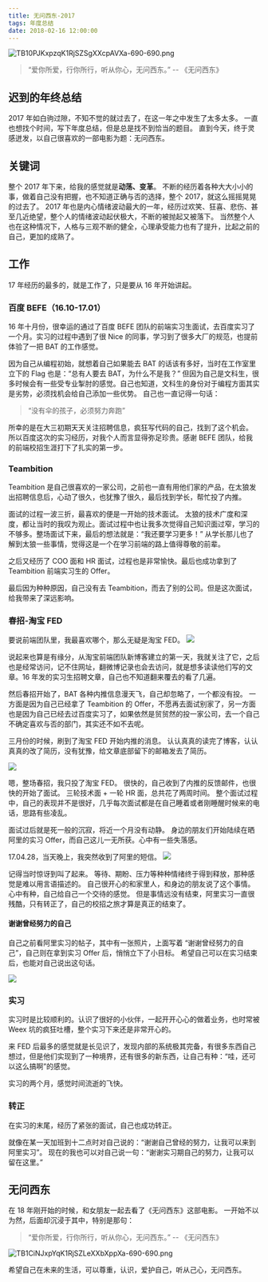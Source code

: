 ```yaml
---
title: 无问西东-2017
tags: 年度总结
date: 2018-02-16 12:00:00
---
```


![TB10PJKxpzqK1RjSZSgXXcpAVXa-690-690.png](https://img.alicdn.com/tfs/TB10PJKxpzqK1RjSZSgXXcpAVXa-690-690.png)

> “爱你所爱，行你所行，听从你心，无问西东。” -- 《无问西东》

## 迟到的年终总结

2017 年如白驹过隙，不知不觉的就过去了，在这一年之中发生了太多太多。
一直也想找个时间，写下年度总结，但是总是找不到恰当的题目。
直到今天，终于灵感迸发，以自己很喜欢的一部电影为题：无问西东。

## 关键词

整个 2017 年下来，给我的感觉就是**动荡、变革**。
不断的经历着各种大大小小的事，做着自己没有把握，也不知道正确与否的选择，整个 2017，就这么摇摇晃晃的过去了。
2017 年也是内心情绪波动最大的一年，经历过欢笑、狂喜、悲伤、甚至几近绝望，整个人的情绪波动起伏极大，不断的被抛起又被落下。
当然整个人也在这种情况下，人格与三观不断的健全，心理承受能力也有了提升，比起之前的自己，更加的成熟了。

## 工作

17 年经历的最多的，就是工作了，只是要从 16 年开始讲起。

### 百度 BEFE（16.10-17.01）

16 年十月份，很幸运的通过了百度 BEFE 团队的前端实习生面试，去百度实习了一个月。实习的过程中遇到了很 Nice 的同事，学习到了很多大厂的规范，也提前体验了一把 BAT 的工作感觉。

因为自己从编程初始，就想着自己如果能去 BAT 的话该有多好，当时在工作室里立下的 Flag 也是：“总有人要去 BAT，为什么不是我？”
但因为自己是文科生，很多时候会有一些受专业掣肘的感觉。自己也知道，文科生的身份对于编程方面其实是劣势，必须找机会给自己添加一些优势。
自己也一直记得一句话：

> “没有伞的孩子，必须努力奔跑”

所幸的是在大三初期天天关注招聘信息，疯狂写代码的自己，找到了这个机会。
所以百度这次的实习经历，对我个人而言显得弥足珍贵。感谢 BEFE 团队，给我的前端校招生涯打下了扎实的第一步。

### Teambition

Teambition 是自己很喜欢的一家公司，之前也一直有用他们家的产品，在太狼发出招聘信息后，心动了很久，也犹豫了很久，最后找到学长，帮忙投了内推。

面试的过程一波三折，最喜欢的便是一开始的技术面试。
太狼的技术广度和深度，都让当时的我叹为观止。面试过程中也让我多次觉得自己知识面过窄，学习的不够多。整场面试下来，最后的想法就是：“我还要学习更多！”
从学长那儿也了解到太狼一些事情，觉得这是一个在学习前端的路上值得尊敬的前辈。

之后又经历了 COO 面和 HR 面试，过程也是非常愉快。最后也成功拿到了 Teambition 前端实习生的 Offer。

最后因为种种原因，自己没有去 Teambition，而去了别的公司。但是这次面试，给我带来了深远影响。

### 春招-淘宝 FED

要说前端团队里，我最喜欢哪个，那么无疑是淘宝 FED。
![](http://ipic-666.oss-cn-hangzhou.aliyuncs.com/2018-02-16-140654.png)

说起来也算是有缘分，从淘宝前端团队新博客建立的第一天，我就关注了它，之后也是经常访问，记不住网址，翻微博记录也会去访问，就是想多读读他们写的文章。16 年发的实习生招聘文章，自己也不知道翻来覆去的看了几遍。

然后春招开始了，BAT 各种内推信息漫天飞，自己却忽略了，一个都没有投。
一方面是因为自己已经拿了 Teambition 的 Offer，不愿再去面试别家了，另一方面也是因为自己已经去过百度实习了，如果依然是贸贸然的投一家公司，去一个自己不确定喜欢与否的部门，其实还不如不去呢。

三月份的时候，刷到了淘宝 FED 开始内推的消息。
认认真真的读完了博客，认认真真的改了简历，没有犹豫，给文章底部留下的邮箱发去了简历。

![](http://ipic-666.oss-cn-hangzhou.aliyuncs.com/2018-02-16-141239.jpg)

嗯，整场春招，我只投了淘宝 FED。
很快的，自己收到了内推的反馈邮件，也很快的开始了面试。
三轮技术面 + 一轮 HR 面，总共花了两周时间。
整个面试过程中，自己的表现并不是很好，几乎每次面试都是在自己睡着或者刚睡醒时候来的电话，思路有些凌乱。

面试过后就是死一般的沉寂，将近一个月没有动静。
身边的朋友们开始陆续在晒阿里的实习 Offer，而自己这儿一无所获。心中有一些失落感。

17.04.28，当天晚上，我突然收到了阿里的短信。
![](http://ipic-666.oss-cn-hangzhou.aliyuncs.com/2018-02-16-142338.png)

记得当时惊讶到叫了起来。
等待、期盼、压力等种种情绪终于得到释放，那种感觉是难以用言语描述的。
自己很开心的和家里人，和身边的朋友说了这个事情。
心中有种，自己给自己一个交待的感觉。
但是事情远没有结束，阿里实习一直很残酷，只有转正了，自己的校招之旅才算是真正的结束了。

#### 谢谢曾经努力的自己

自己之前看阿里实习的帖子，其中有一张照片，上面写着 “谢谢曾经努力的自己”，自己则在拿到实习 Offer 后，悄悄立下了小目标。
希望自己可以在实习结束后，也能对自己说出这句话。

![](http://ipic-666.oss-cn-hangzhou.aliyuncs.com/2018-02-16-143216.jpg)

### 实习

实习时是比较顺利的。认识了很好的小伙伴，一起开开心心的做着业务，也时常被 Weex 坑的疯狂吐槽，整个实习下来还是非常开心的。

来 FED 后最多的感觉就是长见识了，发现内部的系统极其完备，有很多东西自己想过，但是他们实现到了一种境界，还有很多的新东西，让自己有种：“哇，还可以这么搞啊”的感觉。

实习的两个月，感觉时间流逝的飞快。

### 转正

在实习的末尾，经历了紧张的面试，自己也成功转正。

就像在某一天加班到十二点时对自己说的：“谢谢自己曾经的努力，让我可以来到阿里实习”。
现在的我也可以对自己说一句：“谢谢实习期自己的努力，让我可以留在这里。”

## 无问西东

在 18 年刚开始的时候，和女朋友一起去看了《无问西东》这部电影。
一开始不以为然，后面却沉浸于其中，特别是那句：

> “爱你所爱，行你所行，听从你心，无问西东。” -- 《无问西东》

![TB1CiNJxpYqK1RjSZLeXXbXppXa-690-690.png](https://img.alicdn.com/tfs/TB1CiNJxpYqK1RjSZLeXXbXppXa-690-690.png)

希望自己在未来的生活，可以尊重，认识，爱护自己，听从己心，无问西东。

